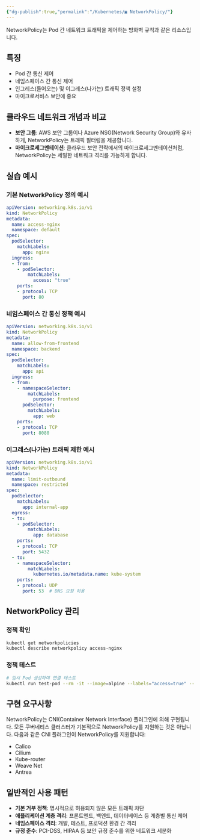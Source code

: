 ```yaml
---
{"dg-publish":true,"permalink":"/Kubernetes/▣ NetworkPolicy/"}
---
```



NetworkPolicy는 Pod 간 네트워크 트래픽을 제어하는 방화벽 규칙과 같은 리소스입니다.

## 특징

- Pod 간 통신 제어
- 네임스페이스 간 통신 제어
- 인그레스(들어오는) 및 이그레스(나가는) 트래픽 정책 설정
- 마이크로서비스 보안에 중요

## 클라우드 네트워크 개념과 비교

- **보안 그룹**: AWS 보안 그룹이나 Azure NSG(Network Security Group)와 유사하게, NetworkPolicy는 트래픽 필터링을 제공합니다.
- **마이크로세그멘테이션**: 클라우드 보안 전략에서의 마이크로세그멘테이션처럼, NetworkPolicy는 세밀한 네트워크 격리를 가능하게 합니다.

## 실습 예시

### 기본 NetworkPolicy 정의 예시

```yaml
apiVersion: networking.k8s.io/v1
kind: NetworkPolicy
metadata:
  name: access-nginx
  namespace: default
spec:
  podSelector:
    matchLabels:
      app: nginx
  ingress:
  - from:
    - podSelector:
        matchLabels:
          access: "true"
    ports:
    - protocol: TCP
      port: 80
```

### 네임스페이스 간 통신 정책 예시

```yaml
apiVersion: networking.k8s.io/v1
kind: NetworkPolicy
metadata:
  name: allow-from-frontend
  namespace: backend
spec:
  podSelector:
    matchLabels:
      app: api
  ingress:
  - from:
    - namespaceSelector:
        matchLabels:
          purpose: frontend
      podSelector:
        matchLabels:
          app: web
    ports:
    - protocol: TCP
      port: 8080
```

### 이그레스(나가는) 트래픽 제한 예시

```yaml
apiVersion: networking.k8s.io/v1
kind: NetworkPolicy
metadata:
  name: limit-outbound
  namespace: restricted
spec:
  podSelector:
    matchLabels:
      app: internal-app
  egress:
  - to:
    - podSelector:
        matchLabels:
          app: database
    ports:
    - protocol: TCP
      port: 5432
  - to:
    - namespaceSelector:
        matchLabels:
          kubernetes.io/metadata.name: kube-system
    ports:
    - protocol: UDP
      port: 53  # DNS 요청 허용
```

## NetworkPolicy 관리

### 정책 확인

```bash
kubectl get networkpolicies
kubectl describe networkpolicy access-nginx
```

### 정책 테스트

```bash
# 임시 Pod 생성하여 연결 테스트
kubectl run test-pod --rm -it --image=alpine --labels="access=true" -- sh
```

## 구현 요구사항

NetworkPolicy는 CNI(Container Network Interface) 플러그인에 의해 구현됩니다. 모든 쿠버네티스 클러스터가 기본적으로 NetworkPolicy를 지원하는 것은 아닙니다. 다음과 같은 CNI 플러그인이 NetworkPolicy를 지원합니다:

- Calico
- Cilium
- Kube-router
- Weave Net
- Antrea

## 일반적인 사용 패턴

- **기본 거부 정책**: 명시적으로 허용되지 않은 모든 트래픽 차단
- **애플리케이션 계층 격리**: 프론트엔드, 백엔드, 데이터베이스 등 계층별 통신 제어
- **네임스페이스 격리**: 개발, 테스트, 프로덕션 환경 간 격리
- **규정 준수**: PCI-DSS, HIPAA 등 보안 규정 준수를 위한 네트워크 세분화